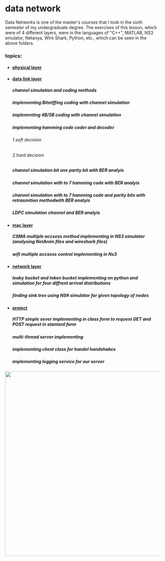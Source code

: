 # data network

Data Networks is one of the master's courses that I took in the sixth semester of my undergraduate degree.
The exercises of this lesson, which were of 4 different layers, were in the languages of "C++", MATLAB, NS3 emulator, Netanya, Wire Shark, Python, etc., which can be seen in the above folders.

### topics:
- #### [physical layer](https://github.com/kasrafallah/datanetwork/tree/main/physical_layer)
- #### [data link layer](https://github.com/kasrafallah/datanetwork/tree/main/datalink_layer)
  ##### channel simulation and coding methods
  ##### implementing Bitstiffing coding with channel simulation
  ##### implemrnting 4B/5B coding with channel simulation
  ##### implementing hamming code coder and decoder
     ###### 1.soft decision
     ###### 2.hard decision
  ##### channel simulation bit one parity bit with BER analyis
  ##### channel simulation with  to 7 hamming code with BER analyis
  ##### channel simulation with  to 7 hamming code and parity bits with retrasmition methodwith BER analyis
  ##### LDPC simulation channel and BER analyis
  
  
  
- #### [mac layer](https://github.com/kasrafallah/datanetwork/tree/main/mac_layer)
  ##### CSMA multiple accsess method implementing in NS3 simulator (analysing NetAnim files and wireshark files)
  ##### wifi multiple accsess control implementing in Ns3
  
- #### [network layer](https://github.com/kasrafallah/datanetwork/tree/main/network_layer)
  ##### leaky bucket and token bucket implementing on python and simulation for four diffrent arrival distributions
  ##### finding sink tree using NS# simulator for given topology of nodes
  
- #### [project](https://github.com/kasrafallah/datanetwork/tree/main/project)
  ##### HTTP simple sever implementing in class form to request GET and POST request in stantard form
  ##### multi-thread server implementing
  ##### implementing client class for handel handshakes 
  ##### implementing logging service for our server



<p align="center">
<image align="center" src = "network-protocol-layers-diagram.jpg" width="600">
</p>
